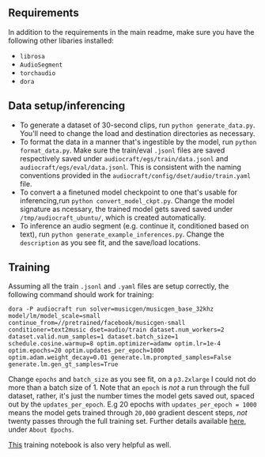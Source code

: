 ## Requirements

In addition to the requirements in the main readme, make sure you have the following other libaries installed:

- `librosa`
- `AudioSegment`
- `torchaudio`
- `dora`

## Data setup/inferencing

- To generate a dataset of 30-second clips, run `python generate_data.py`. You'll need to change the load and destination directories as necessary.
- To format the data in a manner that's ingestible by the model, run `python format_data.py`. Make sure the train/eval `.jsonl` files are saved respectively saved under `audiocraft/egs/train/data.jsonl` and `audiocraft/egs/eval/data.jsonl`. This is consistent with the naming conventions provided in the `audiocraft/config/dset/audio/train.yaml` file.
- To convert a a finetuned model checkpoint to one that's usable for inferencing,run `python convert_model_ckpt.py`. Change the model signature as ncessary, the trained model gets saved saved under `/tmp/audiocraft_ubuntu/`, which is created automatically.
- To inference an audio segment (e.g. continue it, conditioned based on text), run `python generate_example_inferences.py`. Change the `description` as you see fit, and the save/load locations.

## Training

Assuming all the train `.jsonl` and `.yaml` files are setup correctly, the following command should work for training:

```
dora -P audiocraft run solver=musicgen/musicgen_base_32khz model/lm/model_scale=small continue_from=//pretrained/facebook/musicgen-small conditioner=text2music dset=audio/train dataset.num_workers=2 dataset.valid.num_samples=1 dataset.batch_size=1 schedule.cosine.warmup=8 optim.optimizer=adamw optim.lr=1e-4 optim.epochs=20 optim.updates_per_epoch=1000 optim.adam.weight_decay=0.01 generate.lm.prompted_samples=False generate.lm.gen_gt_samples=True
```

Change `epochs` and `batch_size` as you see fit, on a `p3.2xlarge` I could not do more than a batch size of 1. Note that an `epoch` is *not* a run through the full dataset, rather, it's just the number times the model gets saved out, spaced out by the `updates_per_epoch`. E.g 20 epochs with `updates_per_epoch = 1000` means the model gets trained through `20,000` gradient descent steps, *not* twenty passes through the full training set. Further details available [here](https://github.com/facebookresearch/audiocraft/blob/main/docs/TRAINING.md), under `About Epochs`.

[This](https://colab.research.google.com/drive/13tbcC3A42KlaUZ21qvUXd25SFLu8WIvb?usp=sharing#scrollTo=uvtz2uKm59AR) training notebook is also very helpful as well.

